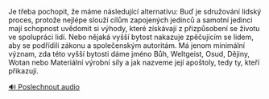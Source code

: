 
Je třeba pochopit, že máme následující alternativu: Buď je sdružování lidský proces, protože nejlépe slouží cílům zapojených jedinců a samotní jedinci mají schopnost uvědomit si výhody, které získávají z přizpůsobení se životu ve spolupráci lidí. Nebo nějaká vyšší bytost nakazuje zpěčujícím se lidem, aby se podřídili zákonu a společenským autoritám. Má jenom minimální význam, zda této vyšší bytosti dáme jméno Bůh, Weltgeist, Osud, Dějiny, Wotan nebo Materiální výrobní síly a jak nazveme její apoštoly, tedy ty, kteří přikazují.

[🔊 Poslechnout audio](/data/7-paragraphs/audio/chapter_35/para_002-Je-teba-pochopit-e-mme-nsledujc-alternativu.mp3)
